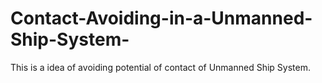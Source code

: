 # Contact-Avoiding-in-a-Unmanned-Ship-System-
This is a idea of avoiding potential of contact of Unmanned Ship System.
